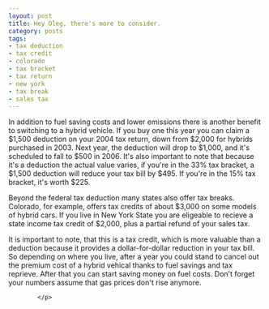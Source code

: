 ```yaml
---
layout: post
title: Hey Oleg, there's more to consider.
category: posts
tags:
- tax deduction
- tax credit
- colorado
- tax bracket
- tax return
- new york
- tax break
- sales tax
---
```

<p>
    			In addition to fuel saving costs and lower emissions there is another benefit to switching to a hybrid vehicle. If you buy one this year you can claim a $1,500 deduction on your 2004 tax return, down from $2,000 for hybrids purchased in 2003. Next year, the deduction will drop to $1,000, and it's scheduled to fall to $500 in 2006. It's also important to note that because it's a deduction the actual value varies, if you're in the 33% tax bracket, a $1,500 deduction will reduce your tax bill by $495. If you're in the 15% tax bracket, it's worth $225.

Beyond the federal tax deduction many states also offer tax breaks. Colorado, for example, offers tax credits of about $3,000 on some models of hybrid cars. If you live in New York State you are eligeable to recieve a state income tax  credit of $2,000, plus a partial refund of your sales tax. 

It is important to note, that this is a tax credit, which is more valuable than a deduction because it provides a dollar-for-dollar reduction in your tax bill. So depending on where you live, after a year you could stand to cancel out the premium cost of a hybrid vehical thanks to fuel savings and tax reprieve. After that you can start saving money on fuel costs. Don't forget your numbers assume that gas prices don't rise anymore. 

  			</p>
